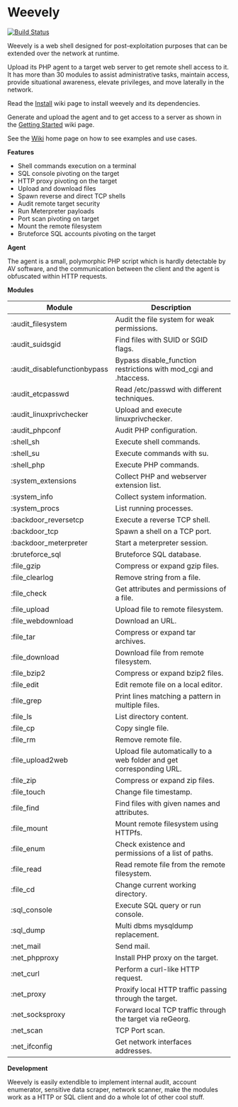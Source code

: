 Weevely
=======

[![Build Status](https://travis-ci.org/epinna/weevely3.svg?branch=master)](https://travis-ci.org/epinna/weevely3)

Weevely is a web shell designed for post-exploitation purposes that can be extended over the network at runtime.

Upload its PHP agent to a target web server to get remote shell access to it. It has more than 30 modules to assist administrative tasks, maintain access, provide situational awareness, elevate privileges, and move laterally in the network.

Read the [Install](https://github.com/epinna/weevely3/wiki/Install) wiki page to install weevely and its dependencies.

Generate and upload the agent and to get access to a server as shown in the [Getting Started](https://github.com/epinna/weevely3/wiki/Install) wiki page.

See the [Wiki](https://github.com/epinna/weevely3/wiki) home page on how to see examples and use cases.

**Features** 

* Shell commands execution on a terminal
* SQL console pivoting on the target
* HTTP proxy pivoting on the target
* Upload and download files
* Spawn reverse and direct TCP shells
* Audit remote target security
* Run Meterpreter payloads
* Port scan pivoting on target
* Mount the remote filesystem
* Bruteforce SQL accounts pivoting on the target

**Agent**

The agent is a small, polymorphic PHP script which is hardly detectable by AV software, and the communication between the client and the agent is obfuscated within HTTP requests.

**Modules**

| Module                      | Description
| --------------------------- | ------------------------------------------ |
| :audit_filesystem           | Audit the file system for weak permissions.
| :audit_suidsgid             |  Find files with SUID or SGID flags.
| :audit_disablefunctionbypass|  Bypass disable_function restrictions with mod_cgi and .htaccess.
| :audit_etcpasswd            |  Read /etc/passwd with different techniques.
| :audit_linuxprivchecker     |  Upload and execute linuxprivchecker.
| :audit_phpconf              |  Audit PHP configuration.
| :shell_sh                   |  Execute shell commands.
| :shell_su                   |  Execute commands with su.
| :shell_php                  |  Execute PHP commands.
| :system_extensions          |  Collect PHP and webserver extension list.
| :system_info                |  Collect system information.
| :system_procs               |  List running processes.
| :backdoor_reversetcp        |  Execute a reverse TCP shell.
| :backdoor_tcp               |  Spawn a shell on a TCP port.
| :backdoor_meterpreter       |  Start a meterpreter session.
| :bruteforce_sql             |  Bruteforce SQL database.
| :file_gzip                  |  Compress or expand gzip files.
| :file_clearlog              |  Remove string from a file.
| :file_check                 |  Get attributes and permissions of a file.
| :file_upload                |  Upload file to remote filesystem.
| :file_webdownload           |  Download an URL.
| :file_tar                   |  Compress or expand tar archives.
| :file_download              |  Download file from remote filesystem.
| :file_bzip2                 |  Compress or expand bzip2 files.
| :file_edit                  |  Edit remote file on a local editor.
| :file_grep                  |  Print lines matching a pattern in multiple files.
| :file_ls                    |  List directory content.
| :file_cp                    |  Copy single file.
| :file_rm                    |  Remove remote file.
| :file_upload2web            |  Upload file automatically to a web folder and get corresponding URL.
| :file_zip                   |  Compress or expand zip files.
| :file_touch                 |  Change file timestamp.
| :file_find                  |  Find files with given names and attributes.
| :file_mount                 |  Mount remote filesystem using HTTPfs.
| :file_enum                  |  Check existence and permissions of a list of paths.
| :file_read                  |  Read remote file from the remote filesystem.
| :file_cd                    |  Change current working directory.
| :sql_console                |  Execute SQL query or run console.
| :sql_dump                   |  Multi dbms mysqldump replacement.
| :net_mail                   |  Send mail.
| :net_phpproxy               |  Install PHP proxy on the target.
| :net_curl                   |  Perform a curl-like HTTP request.
| :net_proxy                  |  Proxify local HTTP traffic passing through the target.
| :net_socksproxy             |  Forward local TCP traffic through the target via reGeorg.
| :net_scan                   |  TCP Port scan.
| :net_ifconfig               |  Get network interfaces addresses.

**Development**

Weevely is easily extendible to implement internal audit, account enumerator, sensitive data scraper, network scanner, make the modules work as a HTTP or SQL client and do a whole lot of other cool stuff.

